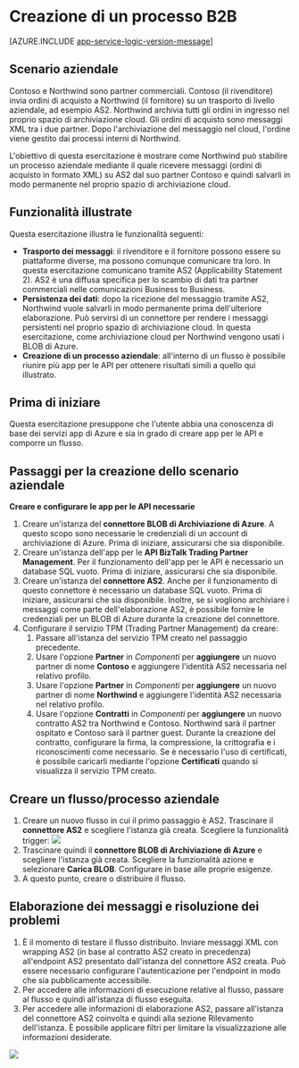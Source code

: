 <properties 
   pageTitle="Creazione di un processo B2B in Servizio app di Azure | Microsoft Azure" 
   description="Panoramica sulla creazione di un processo Busines-to-Business" 
   services="app-service\logic" 
   documentationCenter=".net,nodejs,java" 
   authors="rajram" 
   manager="erikre" 
   editor=""/>

<tags
   ms.service="app-service-logic"
   ms.devlang="multiple"
   ms.topic="article"
   ms.tgt_pltfrm="na"
   ms.workload="integration" 
   ms.date="04/20/2016"
   ms.author="rajram"/>

# Creazione di un processo B2B

[AZURE.INCLUDE [app-service-logic-version-message](../../includes/app-service-logic-version-message.md)]


## Scenario aziendale 
Contoso e Northwind sono partner commerciali. Contoso (il rivenditore) invia ordini di acquisto a Northwind (il fornitore) su un trasporto di livello aziendale, ad esempio AS2. Northwind archivia tutti gli ordini in ingresso nel proprio spazio di archiviazione cloud. Gli ordini di acquisto sono messaggi XML tra i due partner. Dopo l'archiviazione del messaggio nel cloud, l'ordine viene gestito dai processi interni di Northwind.
 
L'obiettivo di questa esercitazione è mostrare come Northwind può stabilire un processo aziendale mediante il quale ricevere messaggi (ordini di acquisto in formato XML) su AS2 dal suo partner Contoso e quindi salvarli in modo permanente nel proprio spazio di archiviazione cloud.


## Funzionalità illustrate 
Questa esercitazione illustra le funzionalità seguenti:

- **Trasporto dei messaggi**: il rivenditore e il fornitore possono essere su piattaforme diverse, ma possono comunque comunicare tra loro. In questa esercitazione comunicano tramite AS2 (Applicability Statement 2). AS2 è una diffusa specifica per lo scambio di dati tra partner commerciali nelle comunicazioni Business to Business.
- **Persistenza dei dati**: dopo la ricezione del messaggio tramite AS2, Northwind vuole salvarli in modo permanente prima dell'ulteriore elaborazione. Può servirsi di un connettore per rendere i messaggi persistenti nel proprio spazio di archiviazione cloud. In questa esercitazione, come archiviazione cloud per Northwind vengono usati i BLOB di Azure.
- **Creazione di un processo aziendale**: all'interno di un flusso è possibile riunire più app per le API per ottenere risultati simili a quello qui illustrato.


## Prima di iniziare
Questa esercitazione presuppone che l'utente abbia una conoscenza di base dei servizi app di Azure e sia in grado di creare app per le API e comporre un flusso.


## Passaggi per la creazione dello scenario aziendale
**Creare e configurare le app per le API necessarie**

1. Creare un'istanza del **connettore BLOB di Archiviazione di Azure**. A questo scopo sono necessarie le credenziali di un account di archiviazione di Azure. Prima di iniziare, assicurarsi che sia disponibile.
2. Creare un'istanza dell'app per le **API BizTalk Trading Partner Management**. Per il funzionamento dell'app per le API è necessario un database SQL vuoto. Prima di iniziare, assicurarsi che sia disponibile.
3. Creare un'istanza del **connettore AS2**. Anche per il funzionamento di questo connettore è necessario un database SQL vuoto. Prima di iniziare, assicurarsi che sia disponibile. Inoltre, se si vogliono archiviare i messaggi come parte dell'elaborazione AS2, è possibile fornire le credenziali per un BLOB di Azure durante la creazione del connettore.
4. Configurare il servizio TPM (Trading Partner Management) da creare:  
	1. Passare all'istanza del servizio TPM creato nel passaggio precedente.
	2. Usare l'opzione **Partner** in *Componenti* per **aggiungere** un nuovo partner di nome **Contoso** e aggiungere l'identità AS2 necessaria nel relativo profilo.
	3. Usare l'opzione **Partner** in *Componenti* per **aggiungere** un nuovo partner di nome **Northwind** e aggiungere l'identità AS2 necessaria nel relativo profilo.
	4. Usare l'opzione **Contratti** in *Componenti* per **aggiungere** un nuovo contratto AS2 tra Northwind e Contoso. Northwind sarà il partner ospitato e Contoso sarà il partner guest. Durante la creazione del contratto, configurare la firma, la compressione, la crittografia e i riconoscimenti come necessario. Se è necessario l'uso di certificati, è possibile caricarli mediante l'opzione **Certificati** quando si visualizza il servizio TPM creato.


## Creare un flusso/processo aziendale
1. Creare un nuovo flusso in cui il primo passaggio è AS2. Trascinare il **connettore AS2** e scegliere l'istanza già creata. Scegliere la funzionalità trigger: ![][1]  
2. Trascinare quindi il **connettore BLOB di Archiviazione di Azure** e scegliere l'istanza già creata. Scegliere la funzionalità azione e selezionare **Carica BLOB**. Configurare in base alle proprie esigenze.
3. A questo punto, creare o distribuire il flusso.


## Elaborazione dei messaggi e risoluzione dei problemi
1. È il momento di testare il flusso distribuito. Inviare messaggi XML con wrapping AS2 (in base al contratto AS2 creato in precedenza) all'endpoint AS2 presentato dall'istanza del connettore AS2 creata. Può essere necessario configurare l'autenticazione per l'endpoint in modo che sia pubblicamente accessibile.
2. Per accedere alle informazioni di esecuzione relative al flusso, passare al flusso e quindi all'istanza di flusso eseguita.
3. Per accedere alle informazioni di elaborazione AS2, passare all'istanza del connettore AS2 coinvolta e quindi alla sezione Rilevamento dell'istanza. È possibile applicare filtri per limitare la visualizzazione alle informazioni desiderate.

![][2]

<!--Image references-->
[1]: ./media/app-service-logic-create-a-b2b-process/Flow.png
[2]: ./media/app-service-logic-create-a-b2b-process/Tracking.png
 

<!---HONumber=AcomDC_0420_2016-->